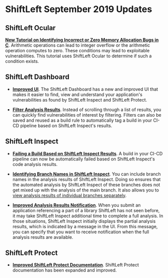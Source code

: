 # ShiftLeft September 2019 Updates

## ShiftLeft Ocular

**[New Tutorial on Identifying Incorrect or Zero Memory Allocation Bugs in C](../using-ocular/tutorials/c-allocation-bugs.md)**. Arithmetic operations can lead to integer overflow or the arithmetic operation computes to zero. These conditions may lead to exploitable vulnerabilities. This tutorial uses ShiftLeft Ocular to determine if such a condition exists.

## ShiftLeft Dashboard

* **[Improved UI](../using-inspect-protect/using-dashboard/app-list.md)**. The ShiftLeft Dashboard has a new and improved UI that makes it easier to find, view and understand your application's vulnerabilities as found by ShiftLeft Inspect and ShiftLeft Protect. 

* **[Filter Analysis Results](../using-inspect-protect/using-dashboard/filter-results.md)**. Instead of scrolling through a list of results, you can quickly find vulnerabilities of interest by filtering. Filters can also be saved and reused as a build rule to automatically tag a build in your CI-CD pipeline based on ShiftLeft Inspect's results.

## ShiftLeft Inspect

* **[Failing a Build Based on ShiftLeft Inspect Results](../using-inspect-protect/inspect/fail-build.md)**. A build in your CI-CD pipeline can now be automatically failed based on ShiftLeft Inspect's code analysis results. 

* **[Identifying Branch Names in ShiftLeft Inspect](../using-inspect-protect/inspect/identify-branches.md)**. You can include branch names in the analysis results of ShiftLeft Inspect. Doing so ensures that the automated analysis by ShiftLeft Inspect of these branches does not get mixed up with the analysis of the main branch. It also allows you to [view analysis results of individual branches separately](../using-inspect-protect/using-dashboard/view-results.md#displaying-results-by-branch-name).

* **[Improved Analysis Results Notification](../using-inspect-protect/using-dashboard/view-results.md)**. When you submit an application referencing a part of a library ShiftLeft has not seen before, it may take ShiftLeft Inspect additional time to complete a full analysis. In those situations, ShiftLeft Inspect initially displays the partial analysis results, which is indicated by a message in the UI. From this message, you can specify that you want to receive notification when the full analysis results are available.

## ShiftLeft Protect

* **[Improved ShiftLeft Protect Documentation](../using-inspect-protect/protect/securing-applications.md)**. ShiftLeft Protect documentation has been expanded and improved.
